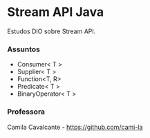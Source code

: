 # Stream API Java
Estudos DIO sobre Stream API.

### Assuntos 
- Consumer< T >
- Supplier< T >
- Function<T, R>
- Predicate< T >
- BinaryOperator< T >

### Professora 
Camila Cavalcante - https://github.com/cami-la
